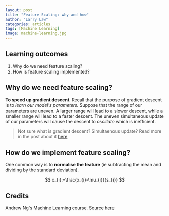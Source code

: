 ```yaml
---
layout: post
title: "Feature Scaling: why and how"
author: "Larry Law"
categories: articles
tags: [Machine Learning]
image: machine-learning.jpg
---
```


## Learning outcomes
1. Why do we need feature scaling?
2. How is feature scaling implemented? 

## Why do we need feature scaling?
**To speed up gradient descent**. Recall that the purpose of gradient descent is to _learn our model's parameters._ Suppose that the range of our parameters are uneven. A larger range will lead to a slower descent, while a smaller range will lead to a faster descent. The uneven simultaneous update of our parameters will cause the descent to _oscillate_ which is inefficient. 
> Not sure what is gradient descent? Simultaenous update? Read more in the post about it [here](./gradient-descent.html)

<!-- TODO: Include example -->

## How do we implement feature scaling?
One common way is to **normalise the feature** (ie subtracting the mean and dividing by the standard deviation). 

$$
x_{i}:=\frac{x_{i}-\mu_{i}}{s_{i}}
$$

## Credits
Andrew Ng's Machine Learning course. Source [here](https://www.coursera.org/learn/machine-learning?utm_source=gg&utm_medium=sem&utm_content=93-BrandedSearch-INTL&campaignid=1599063752&adgroupid=58953588605&device=c&keyword=coursera%20courses&matchtype=b&network=g&devicemodel=&adpostion=1t1&creativeid=303554599611&hide_mobile_promo&gclid=EAIaIQobChMIvfCauaSo5gIVF4iPCh1U1gK3EAAYASABEgLY6vD_BwE)

